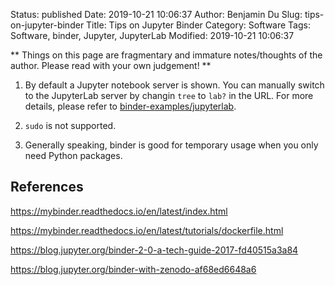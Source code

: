 Status: published
Date: 2019-10-21 10:06:37
Author: Benjamin Du
Slug: tips-on-jupyter-binder
Title: Tips on Jupyter Binder
Category: Software
Tags: Software, binder, Jupyter, JupyterLab
Modified: 2019-10-21 10:06:37

**
Things on this page are fragmentary and immature notes/thoughts of the author.
Please read with your own judgement!
**


1. By default a Jupyter notebook server is shown. 
    You can manually switch to the JupyterLab server by changin `tree` to `lab?` in the URL.
    For more details, 
    please refer to 
    [binder-examples/jupyterlab](https://github.com/binder-examples/jupyterlab).

2. `sudo` is not supported.


3. Generally speaking, binder is good for temporary usage when you only need Python packages.


## References 

https://mybinder.readthedocs.io/en/latest/index.html

https://mybinder.readthedocs.io/en/latest/tutorials/dockerfile.html

https://blog.jupyter.org/binder-2-0-a-tech-guide-2017-fd40515a3a84

https://blog.jupyter.org/binder-with-zenodo-af68ed6648a6

